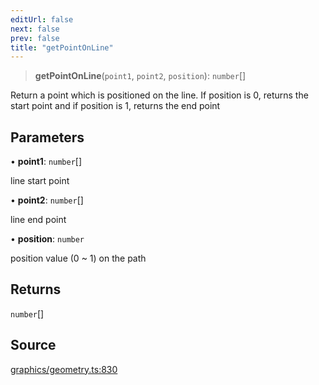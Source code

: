 ```yaml
---
editUrl: false
next: false
prev: false
title: "getPointOnLine"
---
```


> **getPointOnLine**(`point1`, `point2`, `position`): `number`[]

Return a point which is positioned on the line.
If position is 0, returns the start point and if position is 1, returns the end point

## Parameters

• **point1**: `number`[]

line start point

• **point2**: `number`[]

line end point

• **position**: `number`

position value (0 ~ 1) on the path

## Returns

`number`[]

## Source

[graphics/geometry.ts:830](https://github.com/dgmjs/dgmjs/blob/main/packages/core/src/graphics/geometry.ts#L830)
